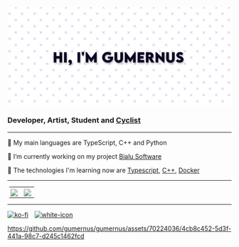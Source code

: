 
<img src="https://raw.githubusercontent.com/gumernus/gumernus/main/banner.jpg" align="center"></img>

### Developer, Artist, Student and [Cyclist](https://www.strava.com/athletes/111879102)

---
🧻 My main languages are TypeScript, C++ and Python

🔭 I’m currently working on my project [Bialu Software](https://github.com/Bialu-Software/)

🔬 The technologies I'm learning now are [Typescript](https://github.com/microsoft/TypeScript), [C++](https://cplusplus.com), [Docker](https://docs.docker.com/engine/api/v1.41)

---

<table style="border-radius:6px;" >
  <tr>
    <td align="center" style="padding=0;width=50%;">
      <img align="center" style="padding=0;" src="https://grs.quantumly.dev/api/?username=gumernus&show_icons=true&title_color=4F8CC9&text_color=9f9f9f&bg_color=00000000&hide_border=true&icon_color=4F8CC9&hide_title=true&count_private=true" />
    </td>
    <td align="center" style="padding=0;width=50%;">
      <img align="center" style="padding=0;" src="https://grs.quantumly.dev/api/top-langs/?username=gumernus&layout=compact&show_icons=true&title_color=4F8CC9&text_color=9f9f9f&bg_color=00000000&hide_border=true&icon_color=00000000&count_private=true" />
    </td>
  </tr>
</table>

---

[![ko-fi](https://ko-fi.com/img/githubbutton_sm.svg)](https://ko-fi.com/R5R5FTFAZ) <a href="https://github.com/Bialu-Software/" ><img width="223" hspace="10" alt="white-icon" src="https://media.discordapp.net/attachments/1055532722304585765/1069690405425254420/blue-icon.png?width=602&height=80"> </a>

https://github.com/gumernus/gumernus/assets/70224036/4cb8c452-5d3f-441a-98c7-d245c1462fcd




